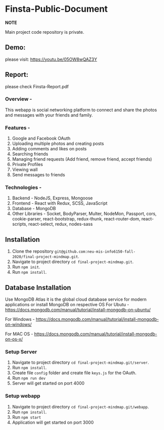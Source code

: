 # Finsta-Public-Document

**NOTE**

Main project code repository is private.

## Demo:
please visit: https://youtu.be/05OW8wQAZ3Y

## Report:
please check Finsta-Report.pdf

### Overview -
This webapp is social networking platform to connect and share the photos and messages with your friends and family.

### Features -
1. Google and Facebook OAuth
2. Uploading multiple photos and creating posts
3. Adding comments and likes on posts
4. Searching friends
5. Managing friend requests (Add friend, remove friend, accept friends)
6. Private Profiles
7. Viewing wall
8. Send messages to friends 

### Technologies -
1. Backend - NodeJS, Express, Mongoose
2. Frontend - React with Redux, SCSS, JavaScript
3. Database - MongoDB
4. Other Libraries -  Socket, BodyParser, Multer, NodeMon, Passport, cors, cookie-parser, react-bootstrap, redux-thunk, react-router-dom, react-scripts, react-select, redux, nodes-sass

## Installation
1. Clone the repository `git@github.com:neu-mis-info6150-fall-2020/final-project-mindmap.git`.
2. Navigate to project directory `cd final-project-mindmap.git`.
3. Run `npm init`.
4. Run `npm install`.

## Database Installation

Use MongoDB Atlas it is the global cloud database service for modern applications or install MongoDB on respective OS
For Ubutu - 
https://docs.mongodb.com/manual/tutorial/install-mongodb-on-ubuntu/

For Windows - 
https://docs.mongodb.com/manual/tutorial/install-mongodb-on-windows/

For MAC OS -
https://docs.mongodb.com/manual/tutorial/install-mongodb-on-os-x/


### Setup Server
1. Navigate to project directory `cd final-project-mindmap.git/server`.
2. Run `npm install`.
3. Create file `config` folder and create file `keys.js` for the OAuth.
4. Run `npm run dev`
5. Server will get started on port 4000

### Setup webapp
1. Navigate to project directory `cd final-project-mindmap.git/webapp`.
2. Run `npm install`.
4. Run `npm start`
5. Application  will get started on port 3000
